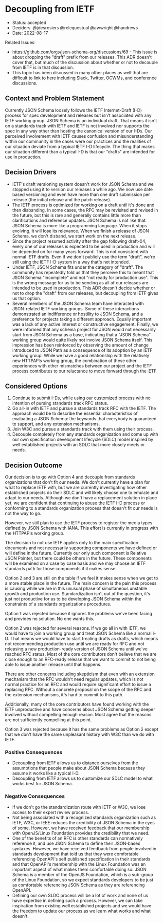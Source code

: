 # Decoupling from IETF

* Status: accepted
* Deciders: @jdesrosiers @relequestual @awwright @handrews
* Date: 2022-08-17

Related Issues:
* https://github.com/orgs/json-schema-org/discussions/69 - This issue is about
  dropping the "draft" prefix from our releases. This ADR doesn't cover that,
  but much of the discussion about whether or not to decouple from IETF is in
  that discussion.
* This topic has been discussed in many other places as well that are difficult
  to link to here including Slack, Twitter, OCWMs, and conference discussions.

## Context and Problem Statement

Currently JSON Schema loosely follows the IETF Internet-Draft (I-D) process for
spec development and releases but isn't associated with any IETF working group.
JSON Schema is an individual draft. That means it isn't on a standards track
with IETF and IETF is not involved nor supports the spec in any way other than
hosting the canonical version of our I-Ds. Our perceived involvement with IETF
causes confusion and misunderstanding within our community in the cases were our
practices and the realities of our situation deviate from a typical IETF I-D
lifecycle. The thing that makes our situation different than a typical I-D is
that our "drafts" are intended for use in production.

## Decision Drivers

* IETF's draft versioning system doesn't work for JSON Schema and we stopped
  using it to version our releases a while ago. We now use date based versioning
  and even have more than one draft submission per release (the initial release
  and the patch release).
* The IETF process is optimized for working on a draft until it's done and then
  disbanding. In some cases, the RFC may be revisited and revised in the future,
  but this is rare and generally contains little more than clarifications and
  reference updates. JSON Schema is not like that. JSON Schema is more like a
  programming language. When it stops evolving, it will lose its relevance.
  When we finish a release of JSON Schema, we don't disband, we start work on
  the next release.
* Since the project resumed activity after the gap following draft-04, every one
  of our releases is expected to be used in production and will be depended on
  for many years forward. This is not consistent with normal IETF drafts. Even
  if we don't publicly use the term "draft", we're still using the IETF I-D
  system in a way that's not intended.
* Under IETF, JSON Schema fits under the category of "draft". The community has
  repeatedly told us that they perceive this to meant that JSON Schema
  "incomplete" and not "not ready for production use". This is the wrong message
  for us to be sending as all of our releases are intended to be used in
  production. This ADR doesn't decide whether or not to drop the "draft" from
  our releases, but decoupling from IETF gives us that option.
* Several members of the JSON Schema team have interacted with JSON-related IETF
  working groups. Some of these interactions demonstrated an indifference or
  hostility to JSON Schema, and a preference for projects taking a different
  approach. Equally important was a lack of any active interest or constructive
  engagement. Finally, we were informed that any schema project for JSON would
  not necessarily start from JSON Schema as a base, indicating that a "JSON
  Schema" working group would quite likely not involve JSON Schema itself. This
  impression has been reinforced by observing the amount of change introduced to
  JSON Path as a consequence of its adoption by an IETF working group. While we
  have a good relationship with the relatively new HTTPAPIs working group, the
  combination of these other experiences with other mismatches between our
  project and the IETF process contributes to our reluctance to move forward
  through the iETF.

## Considered Options

1. Continue to submit I-Ds, while using our customized process with no intention
   of pursing standards track RFC status.
2. Go all-in with IETF and pursue a standards track RFC with the IETF. The
   approach would be to describe the essential characteristics of evaluating a
   JSON Schema: the keywords that everybody is guaranteed to support, and any
   extension mechanisms.
3. Join W3C and pursue a standards track with them using their process.
4. Decouple completely from any standards organization and come up with our own
   specification development lifecycle (SDLC) model inspired by well established
   projects with an SDLC that more closely meets or needs.

## Decision Outcome

Our decision is to go with Option 4 and decouple from standards organizations
that don't fit our needs. We don't currently have a plan for what to replace
IETF with, but we are currently investigating how other established projects do
their SDLC and will likely choose one to emulate and adapt to our needs.
Although we don't have a replacement solution in place yet, we are confident
that continuing to abuse the IETF I-D process or conforming to a standards
organization process that doesn't fit our needs is not the way to go.

However, we still plan to use the IETF process to register the media types
defined by JSON Schema with IANA. This effort is currently in progress with the
HTTPAPIs working group.

The decision to not use IETF applies only to the main specification documents
and not necessarily supporting components we have defined or will define in the
future. Currently our only such component is Relative JSON Pointer, but there
could be others in the future. These components will be examined on a case by
case basis and we may choose an IETF standards path for those components if it
makes sense.

Option 2 and 3 are still on the table if we feel it makes sense when we get to a
more stable place in the future. The main concern is the pain this process is
causing while we are in this unusual phase of simultaneous unstable growth and
production use. Standardization isn't out of the question, it's just not
productive for us to be developing JSON Schema within the constraints of a
standards organizations procedures.

Option 1 was rejected because it ignores the problems we've been facing and
provides no solution. No one wants this.

Option 2 was rejected for several reasons. If we go all in with IETF, we would
have to join a working group and treat JSON Schema like a normal I-D. That means
we would have to start treating drafts as drafts, which means not recommending
production use until we are ready for RFC and not releasing a new
production-ready version of JSON Schema until we've reached RFC status. Most of
the core contributors don't believe that we are close enough to an RFC-ready
release that we want to commit to not being able to issue another release until
that happens.

There are other concerns including skepticism that even with an extension
mechanism that the RFC wouldn't need regular updates, which is not normal
practice for an RFC and would require significant effort to issue a replacing
RFC. Without a concrete proposal on the scope of the RFC and the extension
mechanisms, it's hard to commit to this path.

Additionally, many of the core contributors have found working with the IETF
unproductive and have concerns about JSON Schema getting deeper involved without
compelling enough reason. Most agree that the reasons are not sufficiently
compelling at this point.

Option 3 was rejected because it has the same problems as Option 2 except that
we don't have the same unpleasant history with W3C than we do with IETF.

### Positive Consequences

* Decoupling from IETF allows us to distance ourselves from the assumptions that
  people make about JSON Schema because they assume it works like a typical I-D.
* Decoupling from IETF allows us to customize our SDLC model to what works best
  for JSON Schema.

### Negative Consequences

* If we don't go the standardization route with IETF or W3C, we lose access to
  their expert review process.
* Not being associated with a recognized standards organization such as IETF,
  W3C, or IEEE reduces the credibility of JSON Schema in the eyes of some.
  However, we have received feedback that our membership with OpenJS/Linux
  Foundation provides the credibility that we need.
* One of the benefits of an RFC is other standards can normatively reference it,
  and use JSON Schema to define their JSON-based syntaxes. However, we have
  received feedback from people involved in standards development that told us
  that they were comfortable referencing OpenAPI's self published specification
  in their standards and that OpenAPI's membership with the Linux Foundation was
  an important aspect of what makes them comfortable doing so. JSON Schema is a
  member of the OpenJS Foundation, which is a sub-group of the Linux Foundation,
  so we expect standards developers to be just as comfortable referencing JSON
  Schema as they are referencing OpenAPI.
* Defining our own SLDC process will be a lot of work and none of us have
  expertise in defining such a process. However, we can take inspiration from
  existing well established projects and we would have the freedom to update our
  process as we learn what works and what doesn't.
